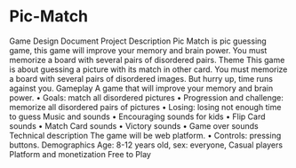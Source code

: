 # Pic-Match
Game Design Document
Project Description
Pic Match is pic guessing game, this game will improve your memory and brain power. You must memorize a board with several pairs of disordered pairs.
Theme
This game is about guessing a picture with its match in other card. You must memorize a board with several pairs of disordered images. But hurry up, time runs against you.
Gameplay
A game that will improve your memory and brain power.
• Goals: match all disordered pictures
• Progression and challenge: memorize all disordered pairs of pictures
• Losing: losing not enough time to guess
Music and sounds
• Encouraging sounds for kids
• Flip Card sounds
• Match Card sounds
• Victory sounds
• Game over sounds
Technical description
The game will be web platform.
• Controls: pressing buttons.
Demographics
Age: 8-12 years old, sex: everyone, Casual players
Platform and monetization
Free to Play
